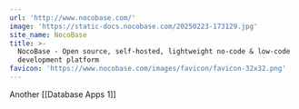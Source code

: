 ```yaml
---
url: 'http://www.nocobase.com/'
image: 'https://static-docs.nocobase.com/20250223-173129.jpg'
site_name: NocoBase
title: >-
  NocoBase - Open source, self-hosted, lightweight no-code & low-code
  development platform
favicon: 'https://www.nocobase.com/images/favicon/favicon-32x32.png'
---
```

Another [[Database Apps 1]]

